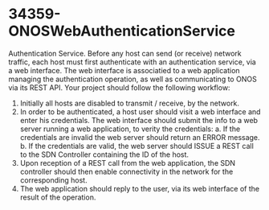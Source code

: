 # 34359-ONOSWebAuthenticationService
Authentication Service. Before any host can send (or receive) network traffic, each host must first authenticate with an authentication service, via a web interface. The web interface is associatied to a web application managing the authentication operation, as well as communicating to ONOS via its REST API. Your project should follow the following workflow:

1. Initially all hosts are disabled to transmit / receive, by the network.
2. In order to be authenticated, a host user should visit a web interface and enter his credentials. The web interface should submit the info to a web server running a web application, to verity the credentials:
  a. If the credentials are invalid the web server should return an ERROR message.
  b. If the credentials are valid, the web server should ISSUE a REST call to the SDN Controller containing the ID of the host.
3. Upon reception of a REST call from the web application, the SDN controller should then enable connectivity in the network for the corresponding host.
4. The web application should reply to the user, via its web interface of the result of the operation.
